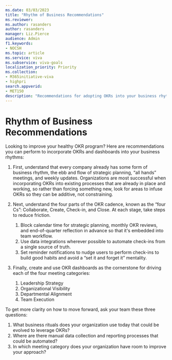 ```yaml
---
ms.date: 03/03/2023
title: "Rhythm of Business Recommendations"
ms.reviewer: 
ms.author: rasanders
author: rasanders
manager: Liz.Pierce
audience: Admin
f1.keywords:
- NOCSH
ms.topic: article
ms.service: viva
ms.subservice: viva-goals
localization_priority: Priority
ms.collection:  
- M365initiative-viva
- highpri
search.appverid:
- MET150
description: "Recommendations for adopting OKRs into your business rhythm for a healthy OKR program."
---
```


# Rhythm of Business Recommendations

Looking to improve your healthy OKR program? Here are recommendations you can perform to incorporate OKRs and dashboards into your business rhythms: 

1. First, understand that every company already has some form of business rhythm, the ebb and flow of strategic planning, “all hands” meetings, and weekly updates. Organizations are most successful when incorporating OKRs into existing processes that are already in place and working, so rather than forcing something new, look for areas to infuse OKRs so they can be additive, not constraining. 

2. Next, understand the four parts of the OKR cadence, known as the “four Cs”: Collaborate, Create, Check-in, and Close. At each stage, take steps to reduce friction. 
    1. Block calendar time for strategic planning, monthly OKR reviews, and end-of-quarter reflection in advance so that it's embedded into team workflow. 
    1. Use data integrations wherever possible to automate check-ins from a single source of truth. 
    1. Set reminder notifications to nudge users to perform check-ins to build good habits and avoid a “set it and forget it” mentality. 

3. Finally, create and use OKR dashboards as the cornerstone for driving each of the four meeting categories:
    1. Leadership Strategy 
    1. Organizational Visibility 
    1. Departmental Alignment 
    1. Team Execution 

To get more clarity on how to move forward, ask your team these three questions: 

1. What business rituals does your organization use today that could be evolved to leverage OKRs? 
1. Where are there manual data collection and reporting processes that could be automated? 
1. In which meeting category does your organization have room to improve your approach?  